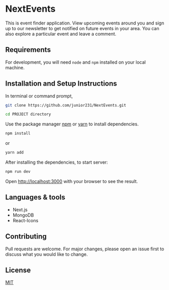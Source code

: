 # NextEvents

This is event finder application. View upcoming events around you and sign up to our newsletter to get notified on future events in your area. You can also explore a particular event and leave a comment.

## Requirements
For development, you will need `node` and `npm` installed on your local machine.

## Installation and Setup Instructions
In terminal or command prompt,

```bash
git clone https://github.com/junior231/NextEvents.git 
```
```bash
cd PROJECT directory
```
Use the package manager [npm](https://www.npmjs.com/) or [yarn](https://yarnpkg.com/) to install dependencies.

```bash
npm install 
```
or 

```bash
yarn add 
```
After installing the dependencies, to start server:

```bash
npm run dev
```
Open [http://localhost:3000](http://localhost:3000) with your browser to see the result.

## Languages & tools
- Next.js
- MongoDB 
- React-Icons 


## Contributing
Pull requests are welcome. For major changes, please open an issue first to discuss what you would like to change.

## License
[MIT](https://choosealicense.com/licenses/mit/)

